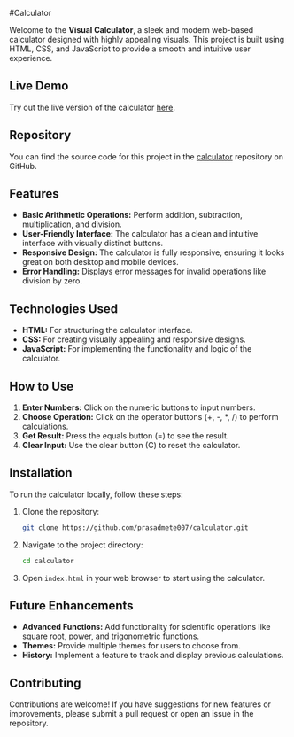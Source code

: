 #Calculator

Welcome to the **Visual Calculator**, a sleek and modern web-based calculator designed with highly appealing visuals. This project is built using HTML, CSS, and JavaScript to provide a smooth and intuitive user experience.

## Live Demo

Try out the live version of the calculator [here](https://prasadmete007.github.io/calculator/).

## Repository

You can find the source code for this project in the [calculator](https://github.com/prasadmete007/calculator) repository on GitHub.

## Features

- **Basic Arithmetic Operations:** Perform addition, subtraction, multiplication, and division.
- **User-Friendly Interface:** The calculator has a clean and intuitive interface with visually distinct buttons.
- **Responsive Design:** The calculator is fully responsive, ensuring it looks great on both desktop and mobile devices.
- **Error Handling:** Displays error messages for invalid operations like division by zero.

## Technologies Used

- **HTML:** For structuring the calculator interface.
- **CSS:** For creating visually appealing and responsive designs.
- **JavaScript:** For implementing the functionality and logic of the calculator.

## How to Use

1. **Enter Numbers:** Click on the numeric buttons to input numbers.
2. **Choose Operation:** Click on the operator buttons (+, -, *, /) to perform calculations.
3. **Get Result:** Press the equals button (=) to see the result.
4. **Clear Input:** Use the clear button (C) to reset the calculator.

## Installation

To run the calculator locally, follow these steps:

1. Clone the repository:
   ```bash
   git clone https://github.com/prasadmete007/calculator.git
   ```
2. Navigate to the project directory:
   ```bash
   cd calculator
   ```
3. Open `index.html` in your web browser to start using the calculator.

## Future Enhancements

- **Advanced Functions:** Add functionality for scientific operations like square root, power, and trigonometric functions.
- **Themes:** Provide multiple themes for users to choose from.
- **History:** Implement a feature to track and display previous calculations.

## Contributing

Contributions are welcome! If you have suggestions for new features or improvements, please submit a pull request or open an issue in the repository.
